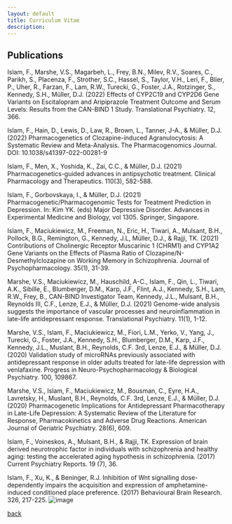 ```yaml
---
layout: default
title: Curriculum Vitae
description: 
---
```


## Publications

Islam, F., Marshe, V.S., Magarbeh, L., Frey, B.N., Milev, R.V., Soares, C., Parikh, S., Placenza, F., Strother, S.C., Hassel, S., Taylor, V.H., Leri, F., Blier, P., Uher, R., Farzan, F., Lam, R.W., Turecki, G., Foster, J.A., Rotzinger, S., Kennedy, S.H., Müller, D.J. (2022) Effects of CYP2C19 and CYP2D6 Gene Variants on Escitalopram and Aripiprazole Treatment Outcome and Serum Levels: Results from the CAN-BIND 1 Study. Translational Psychiatry. 12, 366.

Islam, F., Hain, D., Lewis, D., Law, R., Brown, L., Tanner, J-A., & Müller, D.J. (2022) Pharmacogenetics of Clozapine-induced Agranulocytosis: A Systematic Review and Meta-Analysis. The Pharmacogenomics Journal. DOI: 10.1038/s41397-022-00281-9

Islam, F., Men, X., Yoshida, K., Zai, C.C., & Müller, D.J. (2021) Pharmacogenetics-guided advances in antipsychotic treatment. Clinical Pharmacology and Therapeutics. 110(3), 582-588.

Islam, F., Gorbovskaya, I., & Müller, D.J. (2021) Pharmacogenetic/Pharmacogenomic Tests for Treatment Prediction in Depression. In: Kim YK. (eds) Major Depressive Disorder. Advances in Experimental Medicine and Biology, vol 1305. Springer, Singapore. 

Islam, F., Maciukiewicz, M., Freeman, N., Eric, H., Tiwari, A., Mulsant, B.H., Pollock, B.G., Remington, G., Kennedy, J.L, Müller, D.J., & Rajji, TK. (2021) Contributions of Cholinergic Receptor Muscarinic 1 (CHRM1) and CYP1A2 Gene Variants on the Effects of Plasma Ratio of Clozapine/N-Desmethylclozapine on Working Memory in Schizophrenia. Journal of Psychopharmacology. 35(1), 31-39.

Marshe, V.S., Maciukiewicz, M., Hauschild, A-C., Islam, F., Qin, L., Tiwari, A.K., Sibille, E., Blumberger, D.M., Karp, J.F., Flint, A.J., Kennedy, S.H., Lam, R.W., Frey, B., CAN-BIND Investigator Team, Kennedy, J.L., Mulsant, B.H., Reynolds III, C.F., Lenze, E.J., & Müller, D.J. (2021) Genome-wide analysis suggests the importance of vascular processes and neuroinflammation in late-life antidepressant response. Translational Psychiatry. 11(1), 1-12. 

Marshe, V.S., Islam, F., Maciukiewicz, M., Fiori, L.M., Yerko, V., Yang, J., Turecki, G., Foster, J.A., Kennedy, S.H., Blumberger, D.M., Karp, J.F., Kennedy, J.L., Muslant, B.H., Reynolds, C.F. 3rd, Lenze, E.J., & Müller, D.J. (2020) Validation study of microRNAs previously associated with antidepressant response in older adults treated for late-life depression with venlafaxine. Progress in Neuro-Psychopharmacology & Biological Psychiatry. 100, 109867.

Marshe, V.S., Islam, F., Maciukiewicz, M., Bousman, C., Eyre, H.A., Lavretsky, H., Muslant, B.H., Reynolds, C.F. 3rd, Lenze, E.J., & Müller, D.J. (2020) Pharmacogenetic Implications for Antidepressant Pharmacotherapy in Late-Life Depression: A Systematic Review of the Literature for Response, Pharmacokinetics and Adverse Drug Reactions. American Journal of Geriatric Psychiatry. 28(6), 609.

Islam, F., Voineskos, A., Mulsant, B.H., & Rajji, TK. Expression of brain derived neurotrophic factor in individuals with schizophrenia and healthy aging: testing the accelerated aging hypothesis in schizophrenia. (2017) Current Psychiatry Reports. 19 (7), 36.

Islam, F., Xu, K., & Beninger, R.J. Inhibition of Wnt signalling dose-dependently impairs the acquisition and expression of amphetamine-induced conditioned place preference. (2017) Behavioural Brain Research. 326, 217-225.
![image](https://user-images.githubusercontent.com/44449940/192682814-4ca23dd8-1a94-4923-8fe3-85114b709c7e.png)


[back](./)
